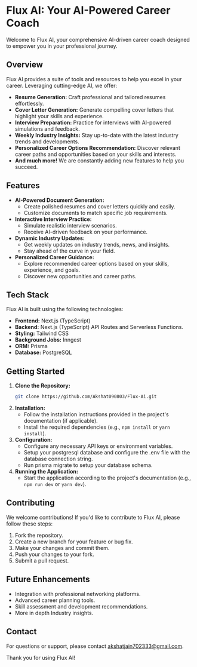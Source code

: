 # Flux AI: Your AI-Powered Career Coach

Welcome to Flux AI, your comprehensive AI-driven career coach designed to empower you in your professional journey.

## Overview

Flux AI provides a suite of tools and resources to help you excel in your career. Leveraging cutting-edge AI, we offer:

* **Resume Generation:** Craft professional and tailored resumes effortlessly.
* **Cover Letter Generation:** Generate compelling cover letters that highlight your skills and experience.
* **Interview Preparation:** Practice for interviews with AI-powered simulations and feedback.
* **Weekly Industry Insights:** Stay up-to-date with the latest industry trends and developments.
* **Personalized Career Options Recommendation:** Discover relevant career paths and opportunities based on your skills and interests.
* **And much more!** We are constantly adding new features to help you succeed.

## Features

* **AI-Powered Document Generation:**
    * Create polished resumes and cover letters quickly and easily.
    * Customize documents to match specific job requirements.
* **Interactive Interview Practice:**
    * Simulate realistic interview scenarios.
    * Receive AI-driven feedback on your performance.
* **Dynamic Industry Updates:**
    * Get weekly updates on industry trends, news, and insights.
    * Stay ahead of the curve in your field.
* **Personalized Career Guidance:**
    * Explore recommended career options based on your skills, experience, and goals.
    * Discover new opportunities and career paths.

## Tech Stack

Flux AI is built using the following technologies:

* **Frontend:** Next.js (TypeScript)
* **Backend:** Next.js (TypeScript) API Routes and Serverless Functions.
* **Styling:** Tailwind CSS
* **Background Jobs:** Inngest
* **ORM:** Prisma
* **Database:** PostgreSQL

## Getting Started

1.  **Clone the Repository:**
    ```bash
    git clone https://github.com/Akshat090803/Flux-Ai.git
    ```
2.  **Installation:**
    * Follow the installation instructions provided in the project's documentation (if applicable).
    * Install the required dependencies (e.g., `npm install` or `yarn install`).
3.  **Configuration:**
    * Configure any necessary API keys or environment variables.
    * Setup your postgresql database and configure the .env file with the database connection string.
    * Run prisma migrate to setup your database schema.
4.  **Running the Application:**
    * Start the application according to the project's documentation (e.g., `npm run dev` or `yarn dev`).

## Contributing

We welcome contributions! If you'd like to contribute to Flux AI, please follow these steps:

1.  Fork the repository.
2.  Create a new branch for your feature or bug fix.
3.  Make your changes and commit them.
4.  Push your changes to your fork.
5.  Submit a pull request.

## Future Enhancements

* Integration with professional networking platforms.
* Advanced career planning tools.
* Skill assessment and development recommendations.
* More in depth Industry insights.


## Contact

For questions or support, please contact akshatjain702333@gmail.com.

Thank you for using Flux AI!

